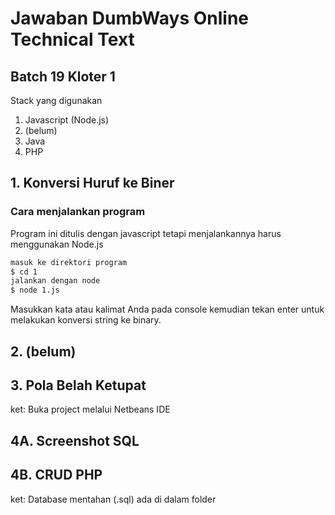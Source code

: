 # Jawaban DumbWays Online Technical Text
## Batch 19 Kloter 1
Stack yang digunakan
1. Javascript (Node.js)
2. (belum)
3. Java
4. PHP
## 1. Konversi Huruf ke Biner
### Cara menjalankan program

Program ini ditulis dengan javascript tetapi menjalankannya harus menggunakan Node.js


```sh
masuk ke direktori program
$ cd 1
jalankan dengan node
$ node 1.js
```

Masukkan kata atau kalimat Anda pada console kemudian tekan enter untuk melakukan konversi string ke binary.

## 2. (belum)

## 3. Pola Belah Ketupat
ket: Buka project melalui Netbeans IDE

## 4A. Screenshot SQL

## 4B. CRUD PHP
ket: Database mentahan (.sql) ada di dalam folder
